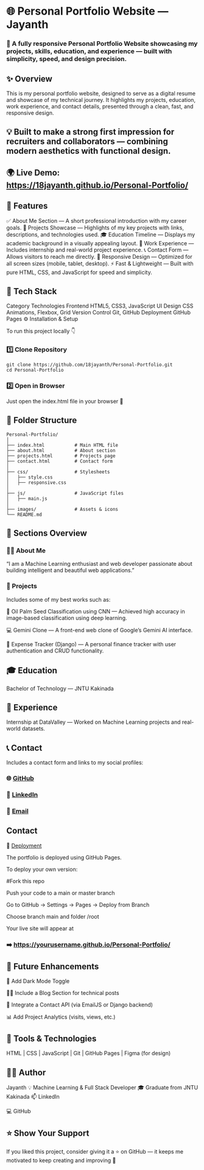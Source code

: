 # 🌐 Personal Portfolio Website — Jayanth

### 🚀 A fully responsive Personal Portfolio Website showcasing my projects, skills, education, and experience — built with simplicity, speed, and design precision.

## ✨ Overview

This is my personal portfolio website, designed to serve as a digital resume and showcase of my technical journey.
It highlights my projects, education, work experience, and contact details, presented through a clean, fast, and responsive design.

## 💡 Built to make a strong first impression for recruiters and collaborators — combining modern aesthetics with functional design.

## 🌍 Live Demo: https://18jayanth.github.io/Personal-Portfolio/

## 🎨 Features

✅ About Me Section — A short professional introduction with my career goals.
📂 Projects Showcase — Highlights of my key projects with links, descriptions, and technologies used.
🎓 Education Timeline — Displays my academic background in a visually appealing layout.
💼 Work Experience — Includes internship and real-world project experience.
📞 Contact Form — Allows visitors to reach me directly.
📱 Responsive Design — Optimized for all screen sizes (mobile, tablet, desktop).
⚡ Fast & Lightweight — Built with pure HTML, CSS, and JavaScript for speed and simplicity.

## 🧠 Tech Stack
Category	Technologies
Frontend	HTML5, CSS3, JavaScript
UI Design	CSS Animations, Flexbox, Grid
Version Control	Git, GitHub
Deployment	GitHub Pages
⚙️ Installation & Setup

To run this project locally 👇

### 1️⃣ Clone Repository
```
git clone https://github.com/18jayanth/Personal-Portfolio.git
cd Personal-Portfolio
```
### 2️⃣ Open in Browser
Just open the index.html file in your browser 🚀

## 🧩 Folder Structure
```
Personal-Portfolio/
│
├── index.html           # Main HTML file
├── about.html           # About section
├── projects.html        # Projects page
├── contact.html         # Contact form
│
├── css/                 # Stylesheets
│   ├── style.css
│   ├── responsive.css
│
├── js/                  # JavaScript files
│   ├── main.js
│
├── images/              # Assets & icons
└── README.md
```
## 💼 Sections Overview
### 👨‍💻 About Me

“I am a Machine Learning enthusiast and web developer passionate about building intelligent and beautiful web applications.”

### 🧠 Projects

Includes some of my best works such as:

🧮 Oil Palm Seed Classification using CNN — Achieved high accuracy in image-based classification using deep learning.

💻 Gemini Clone — A front-end web clone of Google’s Gemini AI interface.

🧾 Expense Tracker (Django) — A personal finance tracker with user authentication and CRUD functionality.

## 🎓 Education

Bachelor of Technology — JNTU Kakinada

## 💼 Experience

Internship at DataValley — Worked on Machine Learning projects and real-world datasets.

## 📞 Contact

Includes a contact form and links to my social profiles:

### 🌐 [GitHub](https://github.com/18jayanth)

### 💼 [LinkedIn](https://www.linkedin.com/in/tulugu-jayanth/)

### 📧 [Email](jayanthtulugu@gmail.com)


## Contact	
🚀 [Deployment](https://18jayanth.github.io/Personal-Portfolio/)

The portfolio is deployed using GitHub Pages.

To deploy your own version:

#Fork this repo

Push your code to a main or master branch

Go to GitHub → Settings → Pages → Deploy from Branch

Choose branch main and folder /root

Your live site will appear at
### ➡️ https://yourusername.github.io/Personal-Portfolio/

## 🧭 Future Enhancements

🌙 Add Dark Mode Toggle

🧑‍💻 Include a Blog Section for technical posts

💬 Integrate a Contact API (via EmailJS or Django backend)

📊 Add Project Analytics (visits, views, etc.)

## 🧰 Tools & Technologies

HTML | CSS | JavaScript | Git | GitHub Pages | Figma (for design)

## 👨‍💻 Author

Jayanth
💡 Machine Learning & Full Stack Developer
🎓 Graduate from JNTU Kakinada
📫 LinkedIn

💻 GitHub

## ⭐ Show Your Support

If you liked this project, consider giving it a ⭐ on GitHub — it keeps me motivated to keep creating and improving 💖

